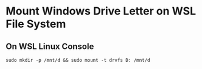 # Mount Windows Drive Letter on WSL File System

## On WSL Linux Console

```
sudo mkdir -p /mnt/d && sudo mount -t drvfs D: /mnt/d
```
